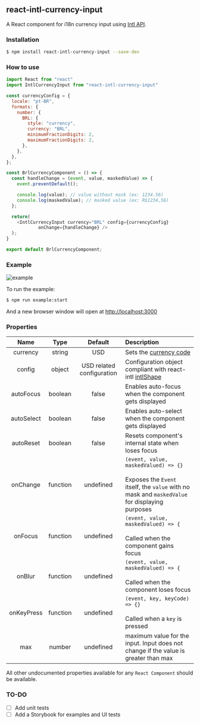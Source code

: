 ## react-intl-currency-input

A React component for i18n currency input using [Intl API](https://developer.mozilla.org/pt-BR/docs/Web/JavaScript/Reference/Global_Objects/Intl).

### Installation

```sh
$ npm install react-intl-currency-input --save-dev
```

### How to use

```js
import React from "react"
import IntlCurrencyInput from "react-intl-currency-input"

const currencyConfig = {
  locale: "pt-BR",
  formats: {
    number: {
      BRL: {
        style: "currency",
        currency: "BRL",
        minimumFractionDigits: 2,
        maximumFractionDigits: 2,
      },
    },
  },
};

const BrlCurrencyComponent = () => {
  const handleChange = (event, value, maskedValue) => {
    event.preventDefault();

    console.log(value); // value without mask (ex: 1234.56)
    console.log(maskedValue); // masked value (ex: R$1234,56)
  };

  return(
    <IntlCurrencyInput currency="BRL" config={currencyConfig}
            onChange={handleChange} />
  );
}

export default BrlCurrencyComponent;

```
### Example

![example](https://cloud.githubusercontent.com/assets/333482/23334967/c7eff3fe-fb80-11e6-870f-be21fe8935ea.gif)

To run the example:

```sh
$ npm run example:start
```

And a new browser window will open at [http://localhost:3000](http://localhost:3000)

### Properties

| Name | Type | Default | Description |
| :---: | :---: | :---: | :--- |
| currency | string | USD | Sets the [currency code](http://www.xe.com/iso4217.php) |
| config | object | USD related configuration | Configuration object compliant with react-intl [intlShape](https://github.com/yahoo/react-intl/wiki/API#intlshape) |
| autoFocus | boolean | false | Enables auto-focus when the component gets displayed |
| autoSelect | boolean | false | Enables auto-select when the component gets displayed |
| autoReset | boolean| false | Resets component's internal state when loses focus |
| onChange | function | undefined | `(event, value, maskedValued) => {}`<br><br>Exposes the `Event` itself, the `value` with no mask and `maskedValue` for displaying purposes |
| onFocus | function | undefined | `(event, value, maskedValued) => {`<br><br>Called when the component gains focus |
| onBlur | function | undefined| `(event, value, maskedValued) => {`<br><br>Called when the component loses focus |
| onKeyPress | function| undefined | `(event, key, keyCode) => {}`<br><br>Called when a `key` is pressed |
| max | number| undefined | maximum value for the input. Input does not change if the value is greater than max |

All other undocumented properties available for any `React Component` should be available.

### TO-DO
- [ ] Add unit tests
- [ ] Add a Storybook for examples and UI tests
